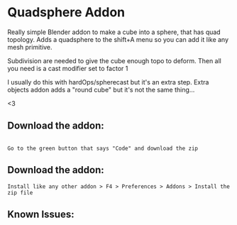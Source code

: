 # Quadsphere Addon

Really simple Blender addon to make a cube into a sphere, that has quad topology.
Adds a quadsphere to the shift+A menu so you can add it like any mesh primitive.

Subdivision are needed to give the cube enough topo to deform.
Then all you need is a cast modifier set to factor 1  

I usually do this with hardOps/spherecast but it's an extra step.
Extra objects addon adds a "round cube" but it's not the same thing...

<3

## Download the addon:

```

Go to the green button that says "Code" and download the zip

```
## Download the addon:

```
Install like any other addon > F4 > Preferences > Addons > Install the zip file

```

## Known Issues:

